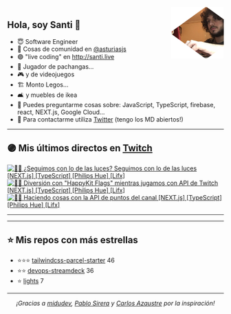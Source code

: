 <img height="120" align="right" src="./.github/avatar.png" />

## Hola, soy Santi 🚀

- 😇 Software Engineer
- 📅 Cosas de comunidad en [@asturiasjs](https://twitter.com/asturiasjs)
- 🟣 "live coding" en http://santi.live 
- 🏀 Jugador de pachangas...
- 🎮 y de videojuegos 
- 🏗 Monto Legos...
- 🛋 y muebles de ikea 
- 🤔 Puedes preguntarme cosas sobre: JavaScript, TypeScript, firebase, react, NEXT.js, Google Cloud...
- 📝 Para contactarme utiliza [Twitter](https://twitter.com/SantiMA10) (tengo los MD abiertos!)

---

## 🟣 Mis últimos directos en [Twitch](http://santi.live)

<a href='https://www.twitch.tv/videos/989806344' target='_blank'>
<img width='30%' src='https://static-cdn.jtvnw.net/cf_vods/dgeft87wbj63p/87b1387bba03230b4ef1_santima10_41786894972_1618599329/thumb/thumb0-320x180.jpg' alt='🧑‍💻  ¿Seguimos con lo de las luces? Seguimos con lo de las luces [NEXT.js] [TypeScript] [Philips Hue] [Lifx]' />
</a><a href='https://www.twitch.tv/videos/981396197' target='_blank'>
<img width='30%' src='https://static-cdn.jtvnw.net/cf_vods/dgeft87wbj63p/795051476d9e697f8215_santima10_41713266412_1617994176/thumb/thumb0-320x180.jpg' alt='🧑‍💻  Diversión con "HappyKit Flags" mientras jugamos con API de Twitch [NEXT.js] [TypeScript] [Philips Hue] [Lifx]' />
</a><a href='https://www.twitch.tv/videos/974922443' target='_blank'>
<img width='30%' src='https://static-cdn.jtvnw.net/cf_vods/dgeft87wbj63p/7bbef2f2c94a5e5ef319_santima10_41651614044_1617525199/thumb/thumb0-320x180.jpg' alt='🧑‍💻   Haciendo cosas con la API de puntos del canal [NEXT.js] [TypeScript] [Philips Hue] [Lifx]' />
</a>

---

---

## ⭐️ Mis repos con más estrellas

- ⭐️⭐️⭐️ [tailwindcss-parcel-starter](https://github.com/SantiMA10/tailwindcss-parcel-starter) 46
- ⭐️⭐️ [devops-streamdeck](https://github.com/SantiMA10/devops-streamdeck) 36
- ⭐️ [lights](https://github.com/streamdevs/lights) 7

---

<p align="center">
<i>¡Gracias a <a href="https://github.com/midudev" target="_blank"> midudev</a>, <a href="https://github.com/pablosirera" taget="_blank">Pablo Sirera</a> y <a href="https://github.com/carlosazaustre" target="_blank">Carlos Azaustre</a> por la inspiración!</i>
</p>
